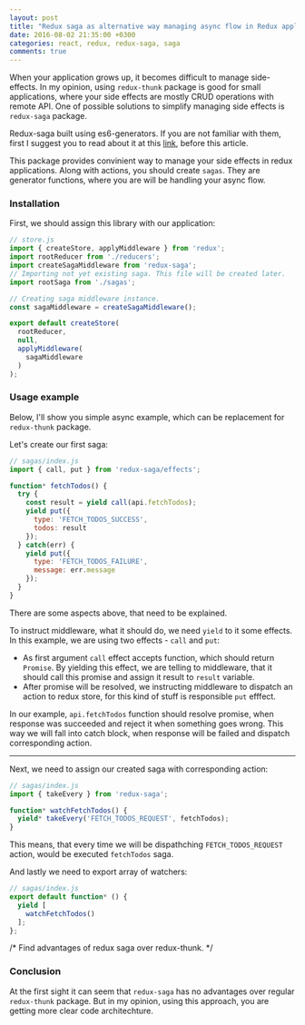 ```yaml
---
layout: post
title: "Redux saga as alternative way managing async flow in Redux applications"
date: 2016-08-02 21:35:00 +0300
categories: react, redux, redux-saga, saga
comments: true
---
```

When your application grows up, it becomes difficult to manage side-effects. In my opinion, using `redux-thunk` package is good for small applications, where your side effects are mostly CRUD operations with remote API. One of possible solutions to simplify managing side effects is `redux-saga` package.
<!--more-->

Redux-saga built using es6-generators. If you are not familiar with them, first I suggest you to read about it at this [link](http://gajus.com/blog/2/the-definitive-guide-to-the-javascript-generators), before this article.

This package provides convinient way to manage your side effects in redux applications. Along with actions, you should create `sagas`. They are generator functions, where you are will be handling your async flow.

### Installation

First, we should assign this library with our application:

```javascript
// store.js
import { createStore, applyMiddleware } from 'redux';
import rootReducer from './reducers';
import createSagaMiddleware from 'redux-saga';
// Importing not yet existing saga. This file will be created later.
import rootSaga from './sagas';

// Creating saga middleware instance.
const sagaMiddleware = createSagaMiddleware();

export default createStore(
  rootReducer,
  null,
  applyMiddleware(
    sagaMiddleware
  )
);
```

### Usage example

Below, I'll show you simple async example, which can be replacement for `redux-thunk` package.

Let's create our first saga:

```javascript
// sagas/index.js
import { call, put } from 'redux-saga/effects';

function* fetchTodos() {
  try {
    const result = yield call(api.fetchTodos);
    yield put({
      type: 'FETCH_TODOS_SUCCESS',
      todos: result
    });
  } catch(err) {
    yield put({
      type: 'FETCH_TODOS_FAILURE',
      message: err.message
    });
  }
}
```

There are some aspects above, that need to be explained.

To instruct middleware, what it should do, we need `yield` to it some effects. In this example, we are using two effects - `call` and `put`:

 - As first argument `call` effect accepts function, which should return `Promise`. By yielding this effect, we are telling to middleware, that it should call this promise and assign it result to `result` variable.
 - After promise will be resolved, we instructing middleware to dispatch an action to redux store, for this kind of stuff is responsible `put` efffect.

In our example, `api.fetchTodos` function should resolve promise, when response was succeeded and reject it when something goes wrong. This way we will fall into catch block, when response will be failed and dispatch corresponding action.

---

Next, we need to assign our created saga with corresponding action:

```javascript
// sagas/index.js
import { takeEvery } from 'redux-saga';

function* watchFetchTodos() {
  yield* takeEvery('FETCH_TODOS_REQUEST', fetchTodos);
}
```

This means, that every time we will be dispathching `FETCH_TODOS_REQUEST` action, would be executed `fetchTodos` saga.

And lastly we need to export array of watchers:

```javascript
// sagas/index.js
export default function* () {
  yield [
    watchFetchTodos()
  ];
};
```

/* Find advantages of redux saga over redux-thunk. */

### Conclusion

At the first sight it can seem that `redux-saga` has no advantages over regular `redux-thunk` package.
But in my opinion, using this approach, you are getting more clear code architechture.
